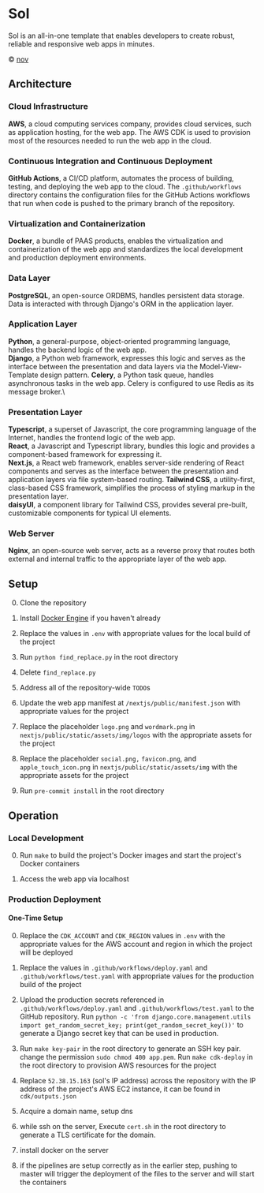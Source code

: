 # Sol

Sol is an all-in-one template that enables developers to create robust, reliable and responsive web apps in minutes.

© [nov](https://github.com/nov-solutions)

## Architecture

### Cloud Infrastructure

**AWS**, a cloud computing services company, provides cloud services, such as application hosting, for the web app. The AWS CDK is used to provision most of the resources needed to run the web app in the cloud.

### Continuous Integration and Continuous Deployment

**GitHub Actions**, a CI/CD platform, automates the process of building, testing, and deploying the web app to the cloud. The `.github/workflows` directory contains the configuration files for the GitHub Actions workflows that run when code is pushed to the primary branch of the repository.

### Virtualization and Containerization

**Docker**, a bundle of PAAS products, enables the virtualization and containerization of the web app and standardizes the local development and production deployment environments.

### Data Layer

**PostgreSQL**, an open-source ORDBMS, handles persistent data storage.\
Data is interacted with through Django's ORM in the application layer.

### Application Layer

**Python**, a general-purpose, object-oriented programming language, handles the backend logic of the web app.\
**Django**, a Python web framework, expresses this logic and serves as the interface between the presentation and data layers via the Model-View-Template design pattern.
**Celery**, a Python task queue, handles asynchronous tasks in the web app. Celery is configured to use Redis as its message broker.\

### Presentation Layer

**Typescript**, a superset of Javascript, the core programming language of the Internet, handles the frontend logic of the web app.\
**React**, a Javascript and Typescript library, bundles this logic and provides a component-based framework for expressing it.\
**Next.js**, a React web framework, enables server-side rendering of React components and serves as the interface between the presentation and application layers via file system-based routing.
**Tailwind CSS**, a utility-first, class-based CSS framework, simplifies the process of styling markup in the presentation layer.\
**daisyUI**, a component library for Tailwind CSS, provides several pre-built, customizable components for typical UI elements.

### Web Server

**Nginx**, an open-source web server, acts as a reverse proxy that routes both external and internal traffic to the appropriate layer of the web app.

## Setup

0. Clone the repository

1. Install [Docker Engine](https://docs.docker.com/engine/install/) if you haven't already

2. Replace the values in `.env` with appropriate values for the local build of the project

3. Run `python find_replace.py` in the root directory

4. Delete `find_replace.py`

5. Address all of the repository-wide `TODO`s

6. Update the web app manifest at `/nextjs/public/manifest.json` with appropriate values for the project

7. Replace the placeholder `logo.png` and `wordmark.png` in `nextjs/public/static/assets/img/logos` with the appropriate assets for the project

8. Replace the placeholder `social.png,` `favicon.png`, and `apple_touch_icon.png` in `nextjs/public/static/assets/img` with the appropriate assets for the project

9. Run `pre-commit install` in the root directory

## Operation

### Local Development

0. Run `make` to build the project's Docker images and start the project's Docker containers

1. Access the web app via localhost

### Production Deployment

#### One-Time Setup

0. Replace the `CDK_ACCOUNT` and `CDK_REGION` values in `.env` with the appropriate values for the AWS account and region in which the project will be deployed

1. Replace the values in `.github/workflows/deploy.yaml` and `.github/workflows/test.yaml` with appropriate values for the production build of the project

2. Upload the production secrets referenced in `.github/workflows/deploy.yaml` and `.github/workflows/test.yaml` to the GitHub repository. Run `python -c 'from django.core.management.utils import get_random_secret_key; print(get_random_secret_key())'` to generate a Django secret key that can be used in production.

3. Run `make key-pair` in the root directory to generate an SSH key pair. change the permission `sudo chmod 400 app.pem`. Run `make cdk-deploy` in the root directory to provision AWS resources for the project

4. Replace `52.38.15.163` (sol's IP address) across the repository with the IP address of the project's AWS EC2 instance, it can be found in `cdk/outputs.json`

5. Acquire a domain name, setup dns

6. while ssh on the server, Execute `cert.sh` in the root directory to generate a TLS certificate for the domain.

7. install docker on the server

8. if the pipelines are setup correctly as in the earlier step, pushing to master will trigger the deployment of the files to the server and will start the containers
